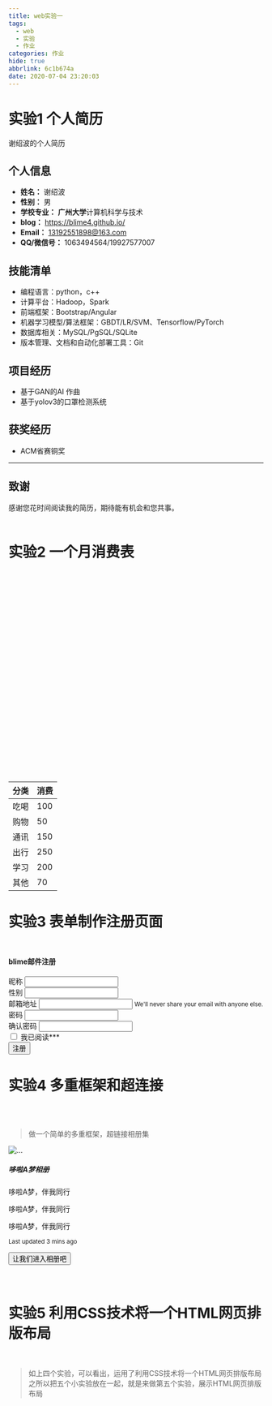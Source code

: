 ```yaml
---
title: web实验一
tags:
  - web
  - 实验
  - 作业
categories: 作业
hide: true
abbrlink: 6c1b674a
date: 2020-07-04 23:20:03
---
```


# 实验1 个人简历

谢绍波的个人简历

## 个人信息
- **姓名：** 谢绍波
- **性别：** 男
- **学校专业：** **广州大学**计算机科学与技术
- **blog：** https://blime4.github.io/
- **Email：** 13192551898@163.com
- **QQ/微信号：** 1063494564/19927577007


## 技能清单


- 编程语言：python，c++
- 计算平台：Hadoop，Spark
- 前端框架：Bootstrap/Angular
- 机器学习模型/算法框架：GBDT/LR/SVM、Tensorflow/PyTorch
- 数据库相关：MySQL/PgSQL/SQLite
- 版本管理、文档和自动化部署工具：Git

## 项目经历
+ 基于GAN的AI 作曲
+ 基于yolov3的口罩检测系统
  
## 获奖经历
+ ACM省赛铜奖
    
---      
## 致谢
感谢您花时间阅读我的简历，期待能有机会和您共事。
<br>
<br>


# 实验2 一个月消费表



<script src="https://cdn.bootcss.com/echarts/4.2.1-rc1/echarts.min.js"></script>
  <!-- 为ECharts准备一个具备大小（宽高）的Dom -->
<div id="main" style="width: 600px;height:400px;"></div>
<script >
    var myChart = echarts.init(document.getElementById('main'));
    var option = {
        title: {
            text: '大学一个月消费表',
            subtext: 'demo',
            left: 'center'
        },
        tooltip: {
            trigger: 'item',
            formatter: '{a} <br/>{b} : {c} ({d}%)'
        },
        legend: {
            left: 'center',
            top: 'bottom',
            data: ['吃喝', '购物', '通讯', '出行', '学习', '其他']
        },
        toolbox: {
            show: true,
            feature: {
                mark: {show: true},
                dataView: {show: true, readOnly: false},
                magicType: {
                    show: true,
                    type: ['pie', 'funnel']
                },
                restore: {show: true},
                saveAsImage: {show: true}
            }
        },
        series: [
            {
                name: '面积模式',
                type: 'pie',
                radius: [30, 110],
                center: ['50%', '50%'],
                roseType: 'area',
                data: [
                    {value: 100, name: '吃喝'},
                    {value: 50, name: '购物'},
                    {value: 150, name: '通讯'},
                    {value: 250, name: '出行'},
                    {value: 200, name: '学习'},
                    {value: 70, name: '其他'}
                ]
            }
        ]
    };
    myChart.setOption(option);
</script>

| 分类 | 消费 |
| ---- | ---- |
| 吃喝 | 100  |
| 购物 | 50   |
| 通讯 | 150  |
| 出行 | 250  |
| 学习 | 200  |
| 其他 | 70   |


# 实验3 表单制作注册页面

<link href="https://cdn.bootcss.com/twitter-bootstrap/4.5.0/css/bootstrap.min.css" rel="stylesheet">
<div class="modal-dialog" style="margin-top: 10%;">
    <div class="modal-content">
      <div class="modal-header">
        <h4 class="modal-title text-center" id="myModalLabel">blime邮件注册</h4>
      </div>
      <div class="modal-body" id = "model-body">
        <form>
        <div class="form-group">
          <label for="exampleInputname">昵称</label>
          <input type="name" class="form-control" id="exampleInputname">
        </div>
        <div class="form-group">
          <label for="exampleInputsex">性别</label>
          <input type="name" class="form-control" id="exampleInputsex">
        </div>
        <div class="form-group">
          <label for="exampleInputEmail1">邮箱地址</label>
          <input type="email" class="form-control" id="exampleInputEmail1" aria-describedby="emailHelp">
          <small id="emailHelp" class="form-text text-muted">We'll never share your email with anyone else.</small>
        </div>
        <div class="form-group">
          <label for="exampleInputPassword1">密码</label>
          <input type="password" class="form-control" id="exampleInputPassword1">
        </div>
        <div class="form-group">
          <label for="exampleInputPassword1">确认密码</label>
          <input type="password" class="form-control" id="exampleInputPassword1">
        </div>
        <div class="form-group form-check">
          <input type="checkbox" class="form-check-input" id="exampleCheck1">
          <label class="form-check-label" for="exampleCheck1">我已阅读***</label>
        </div>
        <button type="submit" class="btn btn-primary">注册</button>
        </form>
      </div>
    </div>
</div><!-- /.modal -->


# 实验4 多重框架和超连接
<br>
<br>

> 做一个简单的多重框架，超链接相册集
<div class="row justify-content-md-center">
<div class="card mb-3" style="max-width: 540px;">
  <div class="row no-gutters">
    <div class="col-md-4">
      <img src="https://cdn.jsdelivr.net/gh/blime4/jsd-for-hexo@master/2020-7-5/6.jpg" class="card-img" alt="...">
    </div>
    <div class="col-md-8">
      <div class="card-body">
        <h5 class="card-title">哆啦A梦相册</h5>
        <p class="card-text">哆啦A梦，伴我同行</p>
        <p class="card-text">哆啦A梦，伴我同行</p>
        <p class="card-text">哆啦A梦，伴我同行</p>
        <p class="card-text"><small class="text-muted">Last updated 3 mins ago</small></p>
      </div>
    </div>
  </div>
  <button type="button" class="btn btn-primary btn-lg btn-block">让我们进入相册吧</button>
</div>
</div>
<br>
<br>

# 实验5 利用CSS技术将一个HTML网页排版布局
<br>

> 如上四个实验，可以看出，运用了利用CSS技术将一个HTML网页排版布局
> 之所以把五个小实验放在一起，就是来做第五个实验，展示HTML网页排版布局